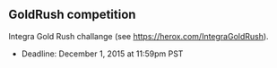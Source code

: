 ## GoldRush competition

Integra Gold Rush challange (see https://herox.com/IntegraGoldRush).

- Deadline: December 1, 2015 at 11:59pm PST
